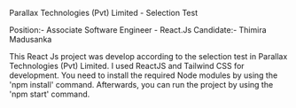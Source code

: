 Parallax Technologies (Pvt) Limited - Selection Test

Position:- Associate Software Engineer - React.Js
Candidate:- Thimira Madusanka

This React Js project was develop according to the selection test in Parallax Technologies (Pvt) Limited. I used ReactJS and Tailwind CSS for development. You need to install the required Node modules by using the 'npm install' command. Afterwards, you can run the project by using the 'npm start' command. 